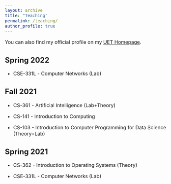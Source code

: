 ```yaml
---
layout: archive
title: "Teaching"
permalink: /teaching/
author_profile: true
---
```


<style type="text/css">
  body{
  font-size: 12pt;
}
</style>

You can also find my official profile on my [UET Homepage](https://www.uet.edu.pk/faculties/facultiesinfo/facultyinfo?fac_id=1368).
  
Spring 2022
------
* CSE-331L -  <font size="3">Computer Networks (Lab)</font> 
<!--   * This course introduces the fundamental problems of computer
    networking, from sending bits over wires to running distributed applications. -->
    
Fall 2021
------
* CS-361 - Artificial Intelligence (Lab+Theory)
<!--   * This is an introductory course in Artificial Intelligence. It includes introduction to A.I, 
  Intelligent Agent, Searching, Game Playing and Basics of Machine learning. -->
  
* CS-141 - Introduction to Computing
<!--   * This broad-based, entry-level course provides a general overview of the main concepts in
  computing. Topics studied include the history and evolution of computers, central processing
  unit, data storage, input/output devices, multimedia, operating systems, programming languages,
  networking, data structures and File Management. -->

* CS-103 - Introduction to Computer Programming for Data Science (Theory+Lab)
<!--   * This is a basic introduction to Python programming for Data Science. The course covers basics of
  python including data types, conditional statements, loops, data structures and exception handling. -->

Spring 2021
------
* CS-362 - Introduction to Operating Systems (Theory)
<!--   * This is designed to be the first undergraduate level course with the main objective of teaching
  students the concepts and principles that underlie the design and implementation of
  operating system. -->

* CSE-331L - Computer Networks (Lab)
<!--   * This course introduces the fundamental problems of computer
  networking, from sending bits over wires to running distributed applications. -->
  
